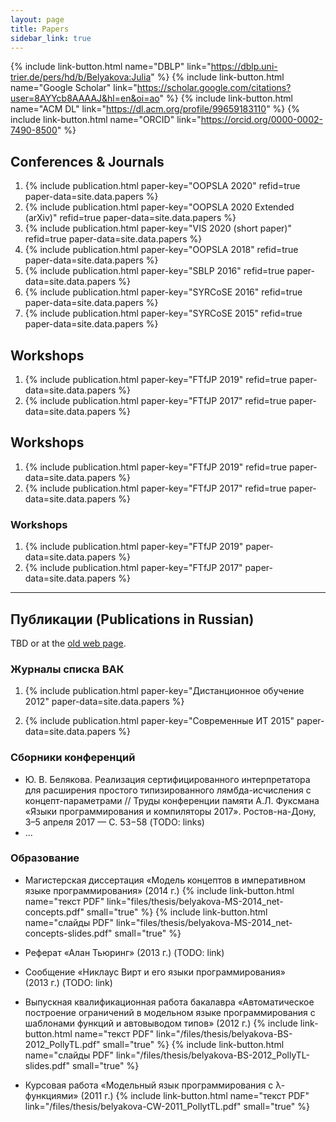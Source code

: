 ```yaml
---
layout: page
title: Papers
sidebar_link: true
---
```


{% include link-button.html name="DBLP" link="https://dblp.uni-trier.de/pers/hd/b/Belyakova:Julia" %}
{% include link-button.html name="Google Scholar" link="https://scholar.google.com/citations?user=8AYYcb8AAAAJ&hl=en&oi=ao" %}
{% include link-button.html name="ACM DL" link="https://dl.acm.org/profile/99659183110" %}
{% include link-button.html name="ORCID" link="https://orcid.org/0000-0002-7490-8500" %}

## Conferences & Journals

1. {% include publication.html paper-key="OOPSLA 2020"
      refid=true paper-data=site.data.papers %}
1. {% include publication.html paper-key="OOPSLA 2020 Extended (arXiv)"
      refid=true paper-data=site.data.papers %}
1. {% include publication.html paper-key="VIS 2020 (short paper)"
      refid=true paper-data=site.data.papers %}
1. {% include publication.html paper-key="OOPSLA 2018"
      refid=true paper-data=site.data.papers %}
1. {% include publication.html paper-key="SBLP 2016"
      refid=true paper-data=site.data.papers %}
1. {% include publication.html paper-key="SYRCoSE 2016"
      refid=true paper-data=site.data.papers %}
1. {% include publication.html paper-key="SYRCoSE 2015"
      refid=true paper-data=site.data.papers %}

## Workshops

1. {% include publication.html paper-key="FTfJP 2019"
      refid=true paper-data=site.data.papers %}
1. {% include publication.html paper-key="FTfJP 2017"
      refid=true paper-data=site.data.papers %}

## Workshops

1. {% include publication.html paper-key="FTfJP 2019"
      refid=true paper-data=site.data.papers %}
1. {% include publication.html paper-key="FTfJP 2017"
      refid=true paper-data=site.data.papers %}

### Workshops

1. {% include publication.html paper-key="FTfJP 2019" paper-data=site.data.papers %}
1. {% include publication.html paper-key="FTfJP 2017" paper-data=site.data.papers %}

---

## <span id="pubsrus">Публикации</span> (Publications in Russian)

TBD or at the [old web page](http://staff.mmcs.sfedu.ru/~juliet/en/papers.en.html).

###  Журналы списка ВАК

1. {% include publication.html paper-key="Дистанционное обучение 2012" paper-data=site.data.papers %}

1. {% include publication.html paper-key="Современные ИТ 2015" paper-data=site.data.papers %}

### Сборники конференций

* Ю. В. Белякова.
  Реализация сертифицированного интерпретатора для расширения
  простого типизированного лямбда-исчисления с концепт-параметрами //
  Труды конференции памяти А.Л. Фуксмана
  «Языки программирования и компиляторы 2017».
  Ростов-на-Дону, 3–5 апреля 2017 — С. 53−58 (TODO: links)
* ...

### Образование

* Магистерская диссертация
  «Модель концептов в императивном языке программирования» (2014 г.)
  {% include link-button.html name="текст PDF" link="files/thesis/belyakova-MS-2014_net-concepts.pdf" small="true" %}
  {% include link-button.html name="слайды PDF" link="files/thesis/belyakova-MS-2014_net-concepts-slides.pdf" small="true" %}

* Реферат «Алан Тьюринг» (2013 г.) (TODO: link)

* Сообщение «Никлаус Вирт и его языки программирования»  
  (2013 г.) (TODO: link)

* Выпускная квалификационная работа бакалавра
  «Автоматическое построение ограничений в модельном языке программирования
  с шаблонами функций и автовыводом типов» (2012 г.)
  {% include link-button.html name="текст PDF"
    link="/files/thesis/belyakova-BS-2012_PollyTL.pdf" small="true" %}
  {% include link-button.html name="слайды PDF"
    link="/files/thesis/belyakova-BS-2012_PollyTL-slides.pdf" small="true" %}

* Курсовая работа
  «Модельный язык программирования с λ-функциями» (2011 г.)
  {% include link-button.html name="текст PDF"
    link="/files/thesis/belyakova-CW-2011_PollytTL.pdf" small="true" %}
